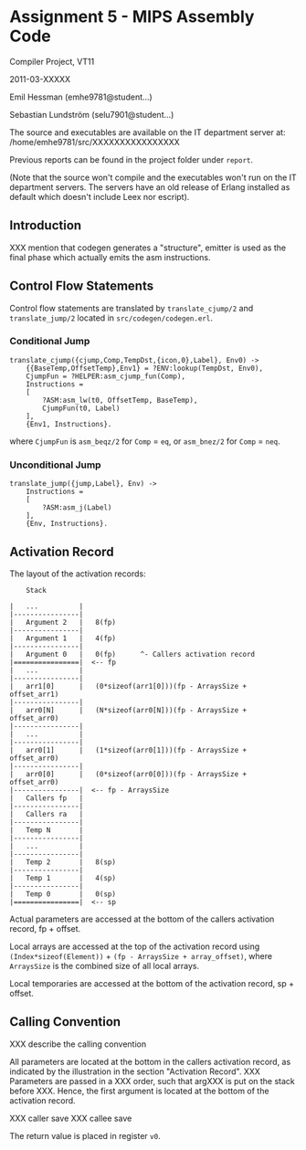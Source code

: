 # Assignment 5 - MIPS Assembly Code

Compiler Project, VT11

2011-03-XXXXX

Emil Hessman (emhe9781@student...)

Sebastian Lundström (selu7901@student...)

The source and executables are available on the IT department server at:
/home/emhe9781/src/XXXXXXXXXXXXXXXX

Previous reports can be found in the project folder under `report`.

(Note that the source won't compile and the executables won't run on the IT
department servers. The servers have an old release of Erlang installed as
default which doesn't include Leex nor escript).

## Introduction

XXX mention that codegen generates a "structure", emitter is used as the final
phase which actually emits the asm instructions.

## Control Flow Statements

Control flow statements are translated by `translate_cjump/2` and
`translate_jump/2` located in `src/codegen/codegen.erl`.

### Conditional Jump

    translate_cjump({cjump,Comp,TempDst,{icon,0},Label}, Env0) ->
        {{BaseTemp,OffsetTemp},Env1} = ?ENV:lookup(TempDst, Env0),
        CjumpFun = ?HELPER:asm_cjump_fun(Comp),
        Instructions =
        [
            ?ASM:asm_lw(t0, OffsetTemp, BaseTemp),
            CjumpFun(t0, Label)
        ],
        {Env1, Instructions}.

where `CjumpFun` is `asm_beqz/2` for `Comp` = `eq`, or `asm_bnez/2` for
`Comp` = `neq`.

### Unconditional Jump

    translate_jump({jump,Label}, Env) ->
        Instructions =
        [
            ?ASM:asm_j(Label)
        ],
        {Env, Instructions}.

## Activation Record

The layout of the activation records:

        Stack

    |   ...          |
    |----------------|
    |   Argument 2   |   8(fp)
    |----------------|
    |   Argument 1   |   4(fp)
    |----------------|
    |   Argument 0   |   0(fp)      ^- Callers activation record
    |================|  <-- fp
    |   ...          |
    |----------------|
    |   arr1[0]      |   (0*sizeof(arr1[0]))(fp - ArraysSize + offset_arr1)
    |----------------|
    |   arr0[N]      |   (N*sizeof(arr0[N]))(fp - ArraysSize + offset_arr0)
    |----------------|
    |   ...          |
    |----------------|
    |   arr0[1]      |   (1*sizeof(arr0[1]))(fp - ArraysSize + offset_arr0)
    |----------------|
    |   arr0[0]      |   (0*sizeof(arr0[0]))(fp - ArraysSize + offset_arr0)
    |----------------|  <-- fp - ArraysSize
    |   Callers fp   |
    |----------------|
    |   Callers ra   |
    |----------------|
    |   Temp N       |
    |----------------|
    |   ...          |
    |----------------|
    |   Temp 2       |   8(sp)
    |----------------|
    |   Temp 1       |   4(sp)
    |----------------|
    |   Temp 0       |   0(sp)
    |================|  <-- sp

Actual parameters are accessed at the bottom of the callers activation record,
fp + offset.

Local arrays are accessed at the top of the activation record using 
`(Index*sizeof(Element))` + `(fp - ArraysSize + array_offset)`, where
`ArraysSize` is the combined size of all local arrays.

Local temporaries are accessed at the bottom of the activation record, 
sp + offset.

## Calling Convention

XXX describe the calling convention

All parameters are located at the bottom in the callers activation record, as
indicated by the illustration in the section "Activation Record".
XXX Parameters are passed in a XXX order, such that argXXX is put on the stack
before XXX. Hence, the first argument is located at the bottom of the
activation record.

XXX caller save
XXX callee save

The return value is placed in register `v0`.
